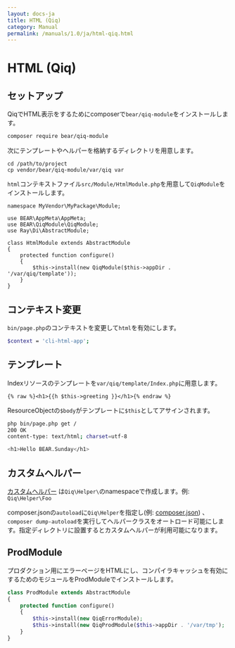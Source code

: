 ```yaml
---
layout: docs-ja
title: HTML (Qiq)
category: Manual
permalink: /manuals/1.0/ja/html-qiq.html
---
```


# HTML (Qiq)

## セットアップ

QiqでHTML表示をするためにcomposerで`bear/qiq-module`をインストールします。

```bash
composer require bear/qiq-module
```

次にテンプレートやヘルパーを格納するディレクトリを用意します。

```
cd /path/to/project
cp vendor/bear/qiq-module/var/qiq var
```

`html`コンテキストファイル`src/Module/HtmlModule.php`を用意して`QiqModule`をインストールします。

```php?start_inline
namespace MyVendor\MyPackage\Module;

use BEAR\AppMeta\AppMeta;
use BEAR\QiqModule\QiqModule;
use Ray\Di\AbstractModule;

class HtmlModule extends AbstractModule
{
    protected function configure()
    {
        $this->install(new QiqModule($this->appDir . '/var/qiq/template'));
    }
}
```

## コンテキスト変更

`bin/page.php`のコンテキストを変更して`html`を有効にします。

```bash
$context = 'cli-html-app';
```

## テンプレート

Indexリソースのテンプレートを`var/qiq/template/Index.php`に用意します。

```
{% raw %}<h1>{{h $this->greeting }}</h1>{% endraw %}
```

ResourceObjectの`$body`がテンプレートに`$this`としてアサインされます。

```bash
php bin/page.php get /
200 OK
content-type: text/html; charset=utf-8

<h1>Hello BEAR.Sunday</h1>
```

## カスタムヘルパー

[カスタムヘルパー](https://qiqphp-ja.github.io/1.x/helpers/custom.html#1-8-4) は`Qiq\Helper\`のnamespaceで作成します。例: `Qiq\Helper\Foo`

composer.jsonの`autoload`に`Qiq\Helper`を指定し(例: [composer.json](https://github.com/bearsunday/BEAR.QiqModule/blob/1.x/demo/composer.json#L26)) 、`composer dump-autoload`を実行してヘルパークラスをオートロード可能にします。指定ディレクトリに設置するとカスタムヘルパーが利用可能になります。

## ProdModule

プロダクション用にエラーページをHTMLにし、コンパイラキャッシュを有効にするためのモジュールをProdModuleでインストールします。

```php
class ProdModule extends AbstractModule
{
    protected function configure()
    {
        $this->install(new QiqErrorModule);
        $this->install(new QiqProdModule($this->appDir . '/var/tmp');
    }
}
```

